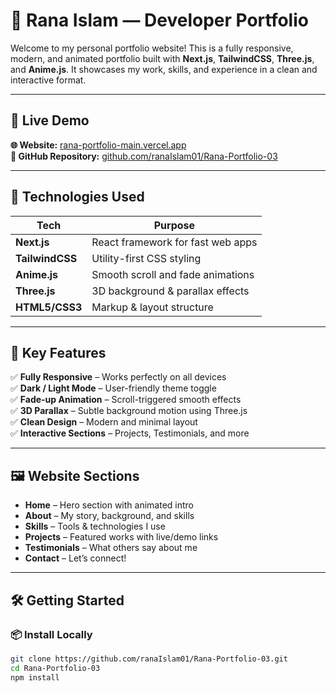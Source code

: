 # 🌟 Rana Islam — Developer Portfolio

Welcome to my personal portfolio website! This is a fully responsive, modern, and animated portfolio built with **Next.js**, **TailwindCSS**, **Three.js**, and **Anime.js**. It showcases my work, skills, and experience in a clean and interactive format.

---

## 🔗 Live Demo

**🌐 Website:** [rana-portfolio-main.vercel.app](https://rana-portfolio-main.vercel.app/)  
**📁 GitHub Repository:** [github.com/ranaIslam01/Rana-Portfolio-03](https://github.com/ranaIslam01/Rana-Portfolio-03)

---

## 🚀 Technologies Used

| Tech        | Purpose                            |
|-------------|------------------------------------|
| **Next.js** | React framework for fast web apps |
| **TailwindCSS** | Utility-first CSS styling     |
| **Anime.js** | Smooth scroll and fade animations |
| **Three.js** | 3D background & parallax effects  |
| **HTML5/CSS3** | Markup & layout structure        |

---

## 🧩 Key Features

✅ **Fully Responsive** – Works perfectly on all devices  
✅ **Dark / Light Mode** – User-friendly theme toggle  
✅ **Fade-up Animation** – Scroll-triggered smooth effects  
✅ **3D Parallax** – Subtle background motion using Three.js  
✅ **Clean Design** – Modern and minimal layout  
✅ **Interactive Sections** – Projects, Testimonials, and more

---

## 🖼️ Website Sections

- **Home** – Hero section with animated intro  
- **About** – My story, background, and skills  
- **Skills** – Tools & technologies I use  
- **Projects** – Featured works with live/demo links  
- **Testimonials** – What others say about me  
- **Contact** – Let’s connect!

---

## 🛠️ Getting Started

### 📦 Install Locally

```bash
git clone https://github.com/ranaIslam01/Rana-Portfolio-03.git
cd Rana-Portfolio-03
npm install
